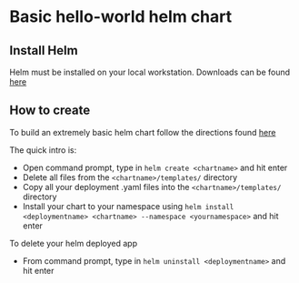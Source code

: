 # Basic hello-world helm chart

## Install Helm
Helm must be installed on your local workstation. Downloads can be found [here](https://helm.sh/docs/intro/install/)
## How to create
To build an extremely basic helm chart follow the directions found [here](https://helm.sh/docs/chart_template_guide/getting_started/)

The quick intro is:
* Open command prompt, type in `helm create <chartname>` and hit enter
* Delete all files from the `<chartname>/templates/` directory
* Copy all your deployment .yaml files into the `<chartname>/templates/` directory
* Install your chart to your namespace using `helm install <deploymentname> <chartname> --namespace <yournamespace>` 
  and hit enter

To delete your helm deployed app
* From command prompt, type in `helm uninstall <deploymentname>` and hit enter

